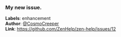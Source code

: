 ### My new issue.

**Labels**: enhancement\
**Author**: [@CosmoCreeper](https://github.com/CosmoCreeper)\
**Link**: https://github.com/ZenHelp/zen-help/issues/12